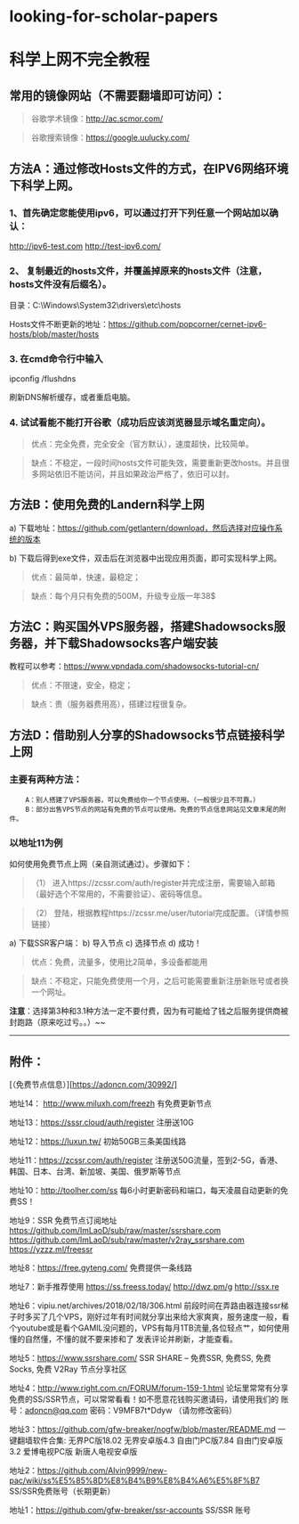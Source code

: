 # looking-for-scholar-papers
# 科学上网不完全教程


## 常用的镜像网站（不需要翻墙即可访问）：

>谷歌学术镜像：http://ac.scmor.com/

>谷歌搜索镜像：https://google.uulucky.com/


## 方法A：通过修改Hosts文件的方式，在IPV6网络环境下科学上网。

### 1、首先确定您能使用ipv6，可以通过打开下列任意一个网站加以确认：

http://ipv6-test.com
http://test-ipv6.com/

### 2、	复制最近的hosts文件，并覆盖掉原来的hosts文件（注意，hosts文件没有后缀名）。

目录：C:\Windows\System32\drivers\etc\hosts

Hosts文件不断更新的地址：https://github.com/popcorner/cernet-ipv6-hosts/blob/master/hosts

### 3. 在cmd命令行中输入

ipconfig /flushdns

刷新DNS解析缓存，或者重启电脑。

### 4. 试试看能不能打开谷歌（成功后应该浏览器显示域名重定向）。
 
>优点：完全免费，完全安全（官方默认），速度超快，比较简单。

>缺点：不稳定，一段时间hosts文件可能失效，需要重新更改hosts。并且很多网站依旧不能访问，并且如果政治严格了，依旧可以封。



## 方法B：使用免费的Landern科学上网

a)	下载地址：https://github.com/getlantern/download，然后选择对应操作系统的版本

b)	下载后得到exe文件，双击后在浏览器中出现应用页面，即可实现科学上网。
 
>优点：最简单，快速，最稳定；  

>缺点：每个月只有免费的500M，升级专业版一年38$

## 方法C：购买国外VPS服务器，搭建Shadowsocks服务器，并下载Shadowsocks客户端安装

教程可以参考：https://www.vpndada.com/shadowsocks-tutorial-cn/

>优点：不限速，安全，稳定；

>缺点：贵（服务器费用高），搭建过程很复杂。

## 方法D：借助别人分享的Shadowsocks节点链接科学上网

### 主要有两种方法：
		A：别人搭建了VPS服务器，可以免费给你一个节点使用。（一般很少且不可靠。）
		B：部分出售VPS节点的网站有免费的节点可以使用。免费的节点信息网站见文章末尾的附件。
	
### 以地址11为例

如何使用免费节点上网（亲自测试通过）。步骤如下：

>（1）	进入https://zcssr.com/auth/register并完成注册，需要输入邮箱（最好选个不常用的，不需要验证）、密码等信息。

>（2）	登陆，根据教程https://zcssr.me/user/tutorial完成配置。（详情参照链接）

a)	下载SSR客户端：
b)	导入节点
c)	选择节点
d)	成功！

>优点：免费，流量多，使用比2简单，多设备都能用

>缺点：不稳定，只能免费使用一个月，之后可能需要重新注册新账号或者换一个网址。

**注意**：选择第3种和3.1种方法一定不要付费，因为有可能给了钱之后服务提供商被封跑路（原来吃过亏。。）~~

---

## 附件：
[（免费节点信息）][https://adoncn.com/30992/]


地址14： http://www.miluxh.com/freezh
有免费更新节点

地址13：https://sssr.cloud/auth/register
注册送10G

地址12：https://luxun.tw/
初始50GB三条美国线路

地址11：https://zcssr.com/auth/register
注册送50G流量，签到2-5G，香港、韩国、日本、台湾、新加坡、美国、俄罗斯等节点

地址10：http://toolher.com/ss
每6小时更新密码和端口，每天凌晨自动更新的免费SS！

地址9：SSR 免费节点订阅地址
https://github.com/ImLaoD/sub/raw/master/ssrshare.com
https://github.com/ImLaoD/sub/raw/master/v2ray_ssrshare.com
https://yzzz.ml/freessr

地址8：https://free.gyteng.com/
免费提供一条线路

地址7：新手推荐使用
https://ss.freess.today/ 
http://dwz.pm/g
http://ssx.re

地址6：vipiu.net/archives/2018/02/18/306.html
前段时间在弄路由器连接ssr梯子时多买了几个VPS，刚好过年有时间就分享出来给大家爽爽，服务速度一般，看个youtube或是看个GAMIL没问题的，VPS有每月1TB流量,各位轻点艹，如何使用懂的自然懂，不懂的就不要来掺和了 发表评论并刷新，才能查看。

地址5：https://www.ssrshare.com/
SSR SHARE – 免费SSR, 免费SS, 免费Socks, 免费 V2Ray 节点分享社区

地址4：http://www.right.com.cn/FORUM/forum-159-1.html
论坛里常常有分享免费的SS/SSR节点，可以常常看看！如不愿意花钱购买邀请码，请使用我们的
账号：adoncn@qq.com 密码：V9MFB7t*Ddyw （请勿修改密码）

地址3：https://github.com/gfw-breaker/nogfw/blob/master/README.md
一键翻墙软件合集: 无界PC版18.02 无界安卓版4.3 自由门PC版7.84 自由门安卓版3.2 爱博电视PC版 新唐人电视安卓版

地址2：https://github.com/Alvin9999/new-pac/wiki/ss%E5%85%8D%E8%B4%B9%E8%B4%A6%E5%8F%B7
SS/SSR免费账号（长期更新）

地址1：https://github.com/gfw-breaker/ssr-accounts
SS/SSR 账号

